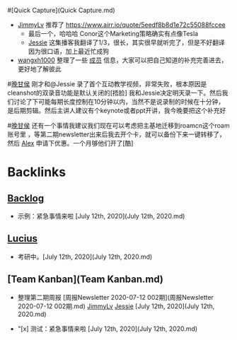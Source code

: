 
#[Quick Capture](Quick Capture.md)
- [JimmyLv](JimmyLv.md)  推荐了 https://www.airr.io/quote/5eedf8b8d1e72c55088fccee
    - 最后一个，哈哈哈 Conor这个Marketing策略确实有点像Tesla
    - [Jessie](Jessie.md) 这集播客我翻译了1/3，很长，其实很早就听完了，但是不好翻译因为很口语，加上最近忙成狗
- [wangxh1000](wangxh1000.md) 整理了一些 [成员](成员.md) 信息，大家可以把自己知道的补充完善进去，更好地了解彼此

#[晚甘侯](晚甘侯.md) 刚才和@Jessie 录了首个互动教学视频，非常失败，根本原因是cleanshot的双录音功能是默认关闭的[捂脸] 我和Jessie决定明天录一下。然后我们讨论了下可能每期长度控制在10分钟以内，当然不是说录制的时候在十分钟，是后期剪辑。然后主讲人建议有个keynote或者ppt开讲，我今晚要把这个补充好

#[晚甘侯](晚甘侯.md) 还有一个事情我建议我们现在可以考虑把主基地迁移到roamcn这个roam账号里 ，等第二期newsletter出来后我去开个卡，就可以备份下来一键转移了，然后 [Alex](Alex.md) 申请下优惠。一个月够他们开了[酷]

# Backlinks
## [Backlog](Backlog.md)
- 示例：紧急事情来啦 [July 12th, 2020](July 12th, 2020.md)

## [Lucius](Lucius.md)
- 考研中。[July 12th, 2020](July 12th, 2020.md)

## [Team Kanban](Team Kanban.md)
- 整理第二期周报 [周报Newsletter 2020-07-12 002期](周报Newsletter 2020-07-12 002期.md) [JimmyLv](JimmyLv.md) [Jessie](Jessie.md) [July 12th, 2020](July 12th, 2020.md)

- "[x] 测试：紧急事情来啦 [July 12th, 2020](July 12th, 2020.md)

